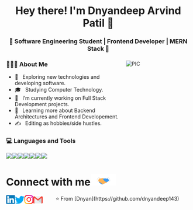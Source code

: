 <h1 align="center">Hey there! I'm Dnyandeep Arvind Patil 👋 </h1>
<h3 align="center">🚀 Software Engineering Student | Frontend Developer | MERN Stack 🚀</h3>
<div>
<img width = "35%" align="right" alt="PIC" height="300px" src="https://media.giphy.com/media/jIgXf4hgbHCeKiXpvt/giphy.gif"" />
<div align="left"> 
  <h3> 👨🏻‍💻 About Me </h3>

  - 🤔 &nbsp; Exploring new technologies and developing software.
  - 🎓 &nbsp; Studying Computer Technology.
  - 💼 &nbsp; I’m currently working on Full Stack Development projects.
  - 🌱 &nbsp; Learning more about Backend Architectures and Frontend Developement.
  - ✍️ &nbsp; Editing as hobbies/side hustles.  
</div> 
</div>

<div>
  <h3> 💻 Languages and Tools </h3>
  <p>
   <img src="https://media.giphy.com/media/3rCcV6sC1o2GY/giphy.gif" width="50"><img src="https://media3.giphy.com/media/ln7z2eWriiQAllfVcn/200w.webp" width="50"><img src="https://i.giphy.com/media/LMt9638dO8dftAjtco/200.webp"   width="50"><img src="https://i.giphy.com/media/eNAsjO55tPbgaor7ma/200w.webp" width="50"><img src="https://media.giphy.com/media/SU2ic3wTfuC6JhD1lA/giphy.gif" width="50"><img src="https://media.giphy.com/media/kH1DBkPNyZPOk0BxrM/giphy.gif" width="100"><img src="https://media.giphy.com/media/SsCYf6DRFJrOpP0IoM/giphy.gif" width="70">
  <p>
</div> 

# Connect with me<img src="https://github.com/SatYu26/SatYu26/blob/master/Assets/Handshake.gif" height="32px">

  <a href="https://github.com/dnyandeep143">
    <img align="left" alt="Dnyan | Linkedin" width="24px" src="https://github.com/SatYu26/SatYu26/blob/master/Assets/Linkedin.svg" />
  </a> &nbsp;&nbsp;
  <a href="https://twitter.com/dnyan_cxliii">
    <img align="left" alt="Dnyan | Twitter" width="26px" src="https://github.com/SatYu26/SatYu26/blob/master/Assets/Twitter.svg" />
  </a> &nbsp;&nbsp;
  <a href="https://www.instagram.com/dnyan_cxliii/">
    <img align="left" alt="Dnyan | Instagram" width="24px" src="https://github.com/SatYu26/SatYu26/blob/master/Assets/Instagram.svg" />
  </a> &nbsp;&nbsp;
  <a href="mailto:dnyanadeep.patil41@gmail.com">
    <img align="left" alt="Dnyan | Gmail" width="26px" src="https://github.com/SatYu26/SatYu26/blob/master/Assets/Gmail.svg" />
  </a>
</div> 
</div>
⭐️ From [Dnyan](https://github.com/dnyandeep143)

